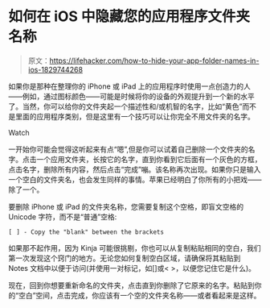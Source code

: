 # 如何在 iOS 中隐藏您的应用程序文件夹名称

> 原文：<https://lifehacker.com/how-to-hide-your-app-folder-names-in-ios-1829744268>

如果你是那种在整理你的 iPhone 或 iPad 上的应用程序时使用一点创造力的人——例如，通过图标颜色——可能是时候将你的设备的外观提升到一个新的水平了。当然，你可以给你的文件夹起一个描述性和/或机智的名字，比如“黄色”而不是里面的应用程序类别，但是这里有一个技巧可以让你完全不用文件夹的名字。

Watch

一开始你可能会觉得这听起来有点“嗯”,但是你可以试着自己删除一个文件夹的名字。点击一个应用文件夹，长按它的名字，直到你看到它后面有一个灰色的方框，点击名字，删除所有内容，然后点击“完成”嘣。该名称再次出现。如果你只是输入一个空白的文件夹名，也会发生同样的事情。苹果已经明白了你所有的小把戏——除了一个。

要删除 iPhone 或 iPad 的文件夹名称，您需要复制这个空格，即盲文空格的 Unicode 字符，而不是“普通”空格:

`[⠀] - Copy the "blank" between the brackets`

如果那不起作用，因为 Kinja 可能很挑剔，你也可以从复制粘贴相同的空白，我们第一次发现这个窍门的地方。无论您如何复制空白区域，请确保将其粘贴到 Notes 文档中以便于访问(并使用一对标记，如[]或< >，以便您记住它是什么)。

现在，回到你想要重新命名的文件夹，点击直到你删除了它原来的名字。粘贴到你的“空白”空间，点击完成，你应该有一个空的文件夹名称——或者看起来是这样。